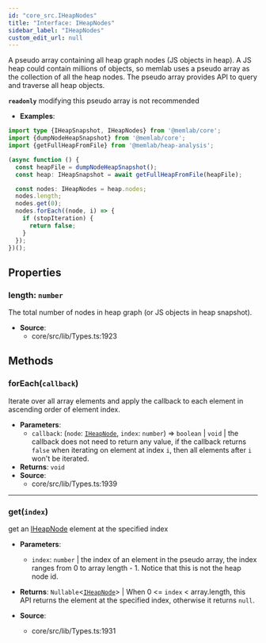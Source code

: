 ```yaml
---
id: "core_src.IHeapNodes"
title: "Interface: IHeapNodes"
sidebar_label: "IHeapNodes"
custom_edit_url: null
---
```


A pseudo array containing all heap graph nodes (JS objects
in heap). A JS heap could contain millions of objects, so memlab uses
a pseudo array as the collection of all the heap nodes. The pseudo
array provides API to query and traverse all heap objects.

**`readonly`** modifying this pseudo array is not recommended

* **Examples**:
```typescript
import type {IHeapSnapshot, IHeapNodes} from '@memlab/core';
import {dumpNodeHeapSnapshot} from '@memlab/core';
import {getFullHeapFromFile} from '@memlab/heap-analysis';

(async function () {
  const heapFile = dumpNodeHeapSnapshot();
  const heap: IHeapSnapshot = await getFullHeapFromFile(heapFile);

  const nodes: IHeapNodes = heap.nodes;
  nodes.length;
  nodes.get(0);
  nodes.forEach((node, i) => {
    if (stopIteration) {
      return false;
    }
  });
})();
```

## Properties

### <a id="length" name="length"></a> **length**: `number`

The total number of nodes in heap graph (or JS objects in heap
snapshot).

 * **Source**:
    * core/src/lib/Types.ts:1923

## Methods

### <a id="foreach"></a>**forEach**(`callback`)

Iterate over all array elements and apply the callback
to each element in ascending order of element index.

 * **Parameters**:
    * `callback`: (`node`: [`IHeapNode`](core_src.IHeapNode.md), `index`: `number`) => `boolean` \| `void` | the callback does not need to return any value, if the callback returns `false` when iterating on element at index `i`, then all elements after `i` won't be iterated.
 * **Returns**: `void`
 * **Source**:
    * core/src/lib/Types.ts:1939

___

### <a id="get"></a>**get**(`index`)

get an [IHeapNode](core_src.IHeapNode.md) element at the specified index

 * **Parameters**:
    * `index`: `number` | the index of an element in the pseudo array, the index ranges from 0 to array length - 1. Notice that this is not the heap node id.
 * **Returns**: `Nullable`<[`IHeapNode`](core_src.IHeapNode.md)\> | When 0 <= `index` < array.length, this API returns the element
at the specified index, otherwise it returns `null`.

 * **Source**:
    * core/src/lib/Types.ts:1931
